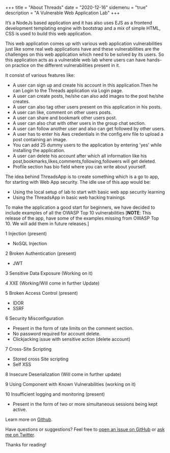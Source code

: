 +++
title = "About Threads"
date = "2020-12-16"
sidemenu = "true"
description = "A Vulnerable Web Application Lab"
+++

It’s a NodeJs based application and it has also uses EJS as a frontend development templating engine with bootstrap and a mix of simple HTML, CSS is used to build this web application.

This web application comes up with various web application vulnerabilities just like some real web applications have and these vulnerabilities are the challenges on this web application which  need to be solved by its users. So this application acts as a vulnerable web lab where users can have hands-on practice on the different vulnerabilities present in it.  

It  consist of  various features like:

* A user can sign up and create his account  in this application.Then he can Login to the Threads application via Login page.
* A user can create posts, he/she can also add images to the post he/she creates. 
* A user can also tag other users present on this application in his posts.
* A user can like, comment on other users posts.
* A user can share and bookmark other users post.
* A user can also chat with other users in the group chat section.
* A user can follow another user and also  can get followed by other users.
* A user has to enter his Aws credentials in the config.env file to upload a post containing an image.
* You can add 25 dummy users to the application by entering 'yes' while installing the application.
* A user can delete his account after which all information  like his post,bookmarks,likes,comments,following,followers will get deleted.
* Profile section has bio field where you can write about yourself.

The idea behind ThreadsApp is to create something which is a go to app, for starting with Web App security. The idle use of this app would be: 

+ Using the local setup of lab to start with basic web app security learning
+ Using the ThreadsApp in basic web hacking trainings

To make the application a good start for beginners, we have decided to include examples of all  the OWASP Top 10 vulnerabilities [**NOTE**: This release of the app, have some of the examples missing from OWASP Top 10. We will add them in future releases.]

1 Injection (present)
  - NoSQL Injection

2 Broken Authentication (present)
  - JWT

3 Sensitive Data Exposure (Working on it)
  
4 XXE (Working/Will come in further Update)

5 Broken Access Control (present)
  - IDOR
  - SSRF
 
6 Security Misconfiguration 
  - Present in the form of rate limits on the comment section.
  - No password required for account delete.
  - Clickjacking issue with sensitive action (delete account)

7 Cross-Site Scripting 
  - Stored cross Site scripting 
  - Self XSS

8 Insecure Deserialization (Will come in further update)

9 Using Component with Known Vulnerabilities (working on it)

10 Insufficient logging and monitoring (present)
  - Present in the form of two or more simultaneous sessions being kept active.




Learn more on [Github](https://github.com/enciphers/ThreadsApp).

Have questions or suggestions? Feel free to [open an issue on GitHub](https://github.com/enciphers/ThreadsApp) or [ask me on Twitter](https://twitter.com/enciphers_).

Thanks for reading!
